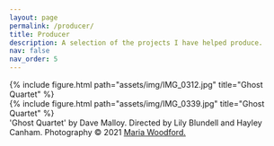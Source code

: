 ```yaml
---
layout: page
permalink: /producer/
title: Producer
description: A selection of the projects I have helped produce.
nav: false
nav_order: 5
---
```

<div class="row no-gutters" >
    <div class="col-6 col-md-4">
        {% include figure.html path="assets/img/IMG_0312.jpg" title="Ghost Quartet" %}
    </div>
    <div class="col-sm-6 col-md-8">
        {% include figure.html path="assets/img/IMG_0339.jpg" title="Ghost Quartet" %}
    </div>
</div>
<div class="caption">
    'Ghost Quartet' by Dave Malloy. Directed by Lily Blundell and Hayley Canham. Photography © 2021 <a href="https://www.iammariawoodford.com/">Maria Woodford.</a>
</div>
